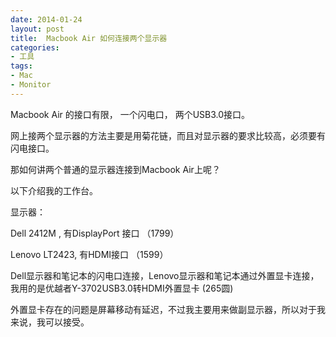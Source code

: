 ```yaml
---
date: 2014-01-24
layout: post
title:  Macbook Air 如何连接两个显示器
categories:
- 工具
tags:
- Mac
- Monitor
---
```



Macbook Air 的接口有限， 一个闪电口， 两个USB3.0接口。

网上接两个显示器的方法主要是用菊花链，而且对显示器的要求比较高，必须要有闪电接口。

那如何讲两个普通的显示器连接到Macbook Air上呢？

以下介绍我的工作台。

显示器：

Dell 2412M , 有DisplayPort 接口 （1799）

Lenovo LT2423, 有HDMI接口 （1599）

Dell显示器和笔记本的闪电口连接，Lenovo显示器和笔记本通过外置显卡连接， 我用的是优越者Y-3702USB3.0转HDMI外置显卡 (265圆)

外置显卡存在的问题是屏幕移动有延迟，不过我主要用来做副显示器，所以对于我来说，我可以接受。



